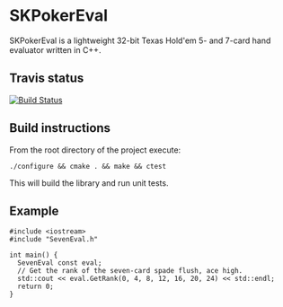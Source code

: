 # SKPokerEval

SKPokerEval is a lightweight 32-bit Texas Hold'em 5- and 7-card hand evaluator 
written in C++.

## Travis status

[![Build Status](https://travis-ci.org/kennethshackleton/SKPokerEval.svg)](https://travis-ci.org/kennethshackleton/SKPokerEval)

## Build instructions

From the root directory of the project execute:

```
./configure && cmake . && make && ctest
```

This will build the library and run unit tests.

## Example

```
#include <iostream>
#include "SevenEval.h"

int main() {
  SevenEval const eval;
  // Get the rank of the seven-card spade flush, ace high.
  std::cout << eval.GetRank(0, 4, 8, 12, 16, 20, 24) << std::endl;
  return 0;
}
```
